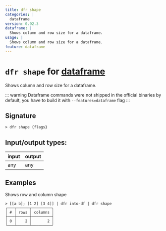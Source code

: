 ```yaml
---
title: dfr shape
categories: |
  dataframe
version: 0.92.3
dataframe: |
  Shows column and row size for a dataframe.
usage: |
  Shows column and row size for a dataframe.
feature: dataframe
---
```

<!-- This file is automatically generated. Please edit the command in https://github.com/nushell/nushell instead. -->

# `dfr shape` for [dataframe](/commands/categories/dataframe.md)

<div class='command-title'>Shows column and row size for a dataframe.</div>

::: warning
Dataframe commands were not shipped in the official binaries by default, you have to build it with `--features=dataframe` flag
:::

## Signature

```> dfr shape {flags} ```


## Input/output types:

| input | output |
| ----- | ------ |
| any   | any    |

## Examples

Shows row and column shape
```nu
> [[a b]; [1 2] [3 4]] | dfr into-df | dfr shape
╭───┬──────┬─────────╮
│ # │ rows │ columns │
├───┼──────┼─────────┤
│ 0 │    2 │       2 │
╰───┴──────┴─────────╯

```
